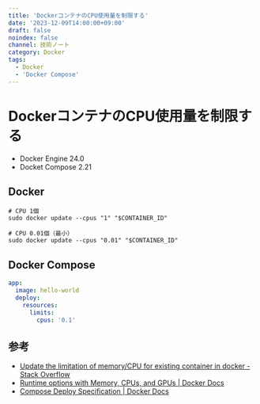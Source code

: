 ```yaml
---
title: 'DockerコンテナのCPU使用量を制限する'
date: '2023-12-09T14:00:00+09:00'
draft: false
noindex: false
channel: 技術ノート
category: Docker
tags:
  - Docker
  - 'Docker Compose'
---
```

# DockerコンテナのCPU使用量を制限する

- Docker Engine 24.0
- Docket Compose 2.21

## Docker

```shell
# CPU 1個
sudo docker update --cpus "1" "$CONTAINER_ID"

# CPU 0.01個（最小）
sudo docker update --cpus "0.01" "$CONTAINER_ID"
```

## Docker Compose

```yaml
app:
  image: hello-world
  deploy:
    resources:
      limits:
        cpus: '0.1'
```

## 参考

- [Update the limitation of memory/CPU for existing container in docker - Stack Overflow](https://stackoverflow.com/questions/34654697/update-the-limitation-of-memory-cpu-for-existing-container-in-docker)
- [Runtime options with Memory, CPUs, and GPUs | Docker Docs](https://docs.docker.com/config/containers/resource_constraints/#configure-the-default-cfs-scheduler)
- [Compose Deploy Specification | Docker Docs](https://docs.docker.com/compose/compose-file/deploy/#resources)
